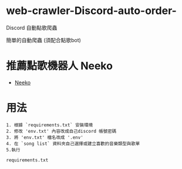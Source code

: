# web-crawler-Discord-auto-order-
Discord 自動點歌爬蟲

簡單的自動爬蟲 (須配合點歌bot)

# 推薦點歌機器人 Neeko
- [Neeko](https://discord.bots.gg/bots/543771182936358912)

# 用法
```
1. 根據 `requirements.txt` 安裝環境
2. 修改 'env.txt' 內容改成自己discord 帳號密碼
3. 將 'env.txt' 檔名改成 '.env'
4. 在 `song list` 資料夾自己選擇或建立喜歡的音樂類型與歌單
5.執行 
```
`requirements.txt`
